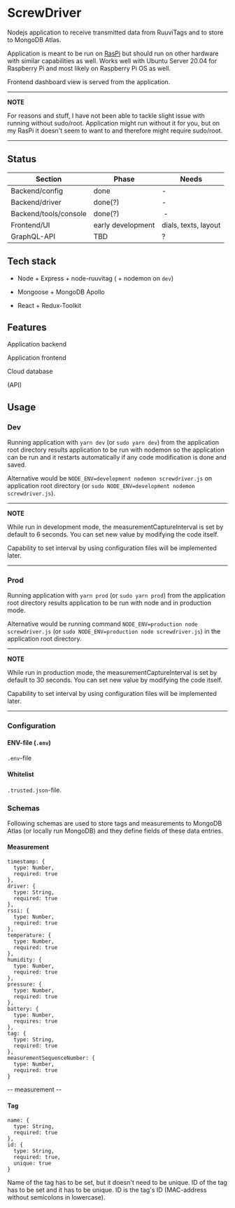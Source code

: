 # ScrewDriver

Nodejs application to receive transmitted data from RuuviTags and to store to MongoDB Atlas.

Application is meant to be run on [RasPi](https://www.raspberrypi.org/) but should run on other hardware with similar capabilities as well. Works well with Ubuntu Server 20.04 for Raspberry Pi and most likely on Raspberry Pi OS as well.

Frontend dashboard view is served from the application.

---
**NOTE**

For reasons and stuff, I have not been able to tackle slight issue with running without sudo/root. Application might run without it for you, but on my RasPi it doesn't seem to want to and therefore might require sudo/root.

---

## Status

Section | Phase | Needs
--- | --- | ---
Backend/config | done | -
Backend/driver | done(?) | -
Backend/tools/console | done(?) | -
Frontend/UI | early development | dials, texts, layout
GraphQL-API | TBD | ?

## Tech stack

 - Node + Express + node-ruuvitag ( + nodemon on `dev`)

 - Mongoose + MongoDB Apollo

 - React + Redux-Toolkit

## Features

Application backend

Application frontend

Cloud database

(API)

## Usage

### Dev

Running application with `yarn dev` (or `sudo yarn dev`) from the application root directory results application to be run with nodemon so the application can be run and it restarts automatically if any code modification is done and saved.

Alternative would be `NODE_ENV=development nodemon screwdriver.js` on application root directory (or `sudo NODE_ENV=development nodemon screwdriver.js`).

---
**NOTE**

While run in development mode, the measurementCaptureInterval is set by default to 6 seconds. You can set new value by modifying the code itself.

Capability to set interval by using configuration files will be implemented later.

---

### Prod

Running application with `yarn prod` (or `sudo yarn prod`) from the application root directory results application to be run with node and in production mode.

Alternative would be running command `NODE_ENV=production node screwdriver.js` (or `sudo NODE_ENV=production node screwdriver.js`) in the application root directory.

---
**NOTE**

While run in production mode, the measurementCaptureInterval is set by default to 30 seconds. You can set new value by modifying the code itself.

Capability to set interval by using configuration files will be implemented later.

---

### Configuration

#### ENV-file (`.env`)

`.env`-file

#### Whitelist

`.trusted.json`-file.

### Schemas

Following schemas are used to store tags and measurements to MongoDB Atlas (or locally run MongoDB) and they define fields of these data entries.

#### Measurement

```
timestamp: {
  type: Number,
  required: true
},
driver: {
  type: String,
  required: true
},
rssi: {
  type: Number,
  required: true
},
temperature: {
  type: Number,
  required: true
},
humidity: {
  type: Number,
  required: true
},
pressure: {
  type: Number,
  required: true
},
battery: {
  type: Number,
  requires: true
},
tag: {
  type: String,
  required: true
},
measurementSequenceNumber: {
  type: Number,
  required: true
}
```

-- measurement --

#### Tag

```
name: {
  type: String,
  required: true
},
id: {
  type: String,
  required: true,
  unique: true
}
```

Name of the tag has to be set, but it doesn't need to be unique.
ID of the tag has to be set and it has to be unique. ID is the tag's ID (MAC-address without semicolons in lowercase).

